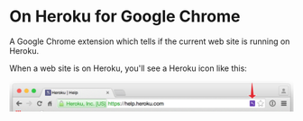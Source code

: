 # On Heroku for Google Chrome

A Google Chrome extension which tells if the current web site is running on Heroku.

When a web site is on Heroku, you'll see a Heroku icon like this:

![screenshot](images/screenshot.png)
